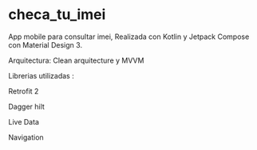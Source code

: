 # checa_tu_imei
App mobile para consultar imei, Realizada con Kotlin y Jetpack Compose con Material Design 3.

Arquitectura: Clean arquitecture y MVVM 

Librerias utilizadas : 

Retrofit 2 

Dagger hilt 

Live Data

Navigation


